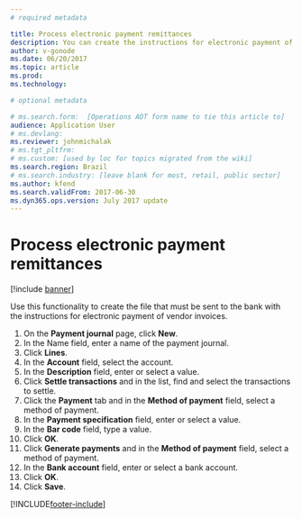 ```yaml
---
# required metadata

title: Process electronic payment remittances
description: You can create the instructions for electronic payment of vendor invoices that must be sent to the bank.
author: v-gonode
ms.date: 06/20/2017
ms.topic: article
ms.prod: 
ms.technology: 

# optional metadata

# ms.search.form:  [Operations AOT form name to tie this article to]
audience: Application User
# ms.devlang: 
ms.reviewer: johnmichalak
# ms.tgt_pltfrm: 
# ms.custom: [used by loc for topics migrated from the wiki]
ms.search.region: Brazil 
# ms.search.industry: [leave blank for most, retail, public sector]
ms.author: kfend
ms.search.validFrom: 2017-06-30
ms.dyn365.ops.version: July 2017 update
---
```


# Process electronic payment remittances

[!include [banner](../../includes/banner.md)]

Use this functionality to create the file that must be sent to the bank with the instructions for electronic payment of vendor invoices.

1.	On the **Payment journal** page, click **New**.
3.	In the Name field, enter a name of the payment journal.
4.	Click **Lines**.
5.	In the **Account** field, select the account.
6.	In the **Description** field, enter or select a value.
7.	Click **Settle transactions** and in the list, find and select the transactions to settle.
8.	Click the **Payment** tab and in the **Method of payment** field, select a method of payment.
9.	In the **Payment specification** field, enter or select a value.
10.	In the **Bar code** field, type a value.
11.	Click **OK**.
12.	Click **Generate payments** and in the **Method of payment** field, select a method of payment.
13.	In the **Bank account** field, enter or select a bank account.
14.	Click **OK**.
15.	Click **Save**.




[!INCLUDE[footer-include](../../../includes/footer-banner.md)]